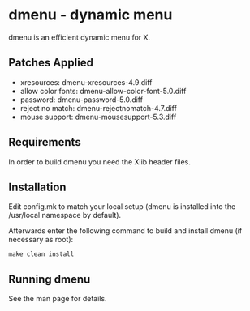 dmenu - dynamic menu
====================
dmenu is an efficient dynamic menu for X.

Patches Applied
---------------
* xresources:           dmenu-xresources-4.9.diff
* allow color fonts:    dmenu-allow-color-font-5.0.diff
* password:             dmenu-password-5.0.diff
* reject no match:      dmenu-rejectnomatch-4.7.diff
* mouse support:        dmenu-mousesupport-5.3.diff

Requirements
------------
In order to build dmenu you need the Xlib header files.


Installation
------------
Edit config.mk to match your local setup (dmenu is installed into
the /usr/local namespace by default).

Afterwards enter the following command to build and install dmenu
(if necessary as root):

    make clean install


Running dmenu
-------------
See the man page for details.
